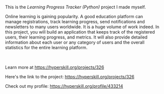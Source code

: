 This is the *Learning Progress Tracker (Python)* project I made myself.


<p>Online learning is gaining popularity. A good education platform can manage registrations, track learning progress, send notifications and newsletters to many users worldwide. It is a huge volume of work indeed. In this project, you will build an application that keeps track of the registered users, their learning progress, and metrics. It will also provide detailed information about each user or any category of users and the overall statistics for the entire learning platform.</p><br/><br/>Learn more at <a href="https://hyperskill.org/projects/326?utm_source=ide&utm_medium=ide&utm_campaign=ide&utm_content=project-card">https://hyperskill.org/projects/326</a>

Here's the link to the project: https://hyperskill.org/projects/326

Check out my profile: https://hyperskill.org/profile/433214